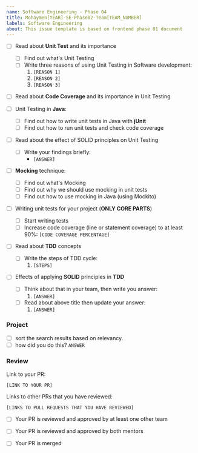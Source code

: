 ```yaml
---
name: Software Engineering - Phase 04
title: Mohaymen[YEAR]-SE-Phase02-Team[TEAM_NUMBER]
labels: Software Engineering
about: This issue template is based on frontend phase 01 document
---
```


-   [ ] Read about **Unit Test** and its importance

    -   [ ] Find out what's Unit Testing
    -   [ ] Write three reasons of using Unit Testing in Software development:
        1. `[REASON 1]`
        1. `[REASON 2]`
        1. `[REASON 3]`

-   [ ] Read about **Code Coverage** and its importance in Unit Testing

-   [ ] Unit Testing in **Java**:

    -   [ ] Find out how to write unit tests in Java with **jUnit**
    -   [ ] Find out how to run unit tests and check code coverage

-   [ ] Read about the effect of SOLID principles on Unit Testing

    -   [ ] Write your findings briefly:
        -   `[ANSWER]`

-   [ ] **Mocking** technique:

    -   [ ] Find out what's Mocking
    -   [ ] Find out why we should use mocking in unit tests
    -   [ ] Find out how to use mocking in Java (using Mockito)

-   [ ] Writing unit tests for your project (**ONLY CORE PARTS**)
    -   [ ] Start writing tests
    -   [ ] Increase code coverage (line or statement coverage) to at least 90%:
            `[CODE COVERAGE PERCENTAGE]`

-   [ ] Read about **TDD** concepts

    -   [ ] Write the steps of TDD cycle:
        1. `[STEPS]`

-   [ ] Effects of applying **SOLID** principles in **TDD**

    -   [ ] Think about that in your team, then write you answer:
        1. `[ANSWER]`
    -   [ ] Read about above title then update your answer:
        1. `[ANSWER]`

### Project

- [ ] sort the search results based on relevancy.
- [ ] how did you do this? `ANSWER`

### Review

Link to your PR:

`[LINK TO YOUR PR]`

Links to other PRs that you have reviewed:

`[LINKS TO PULL REQUESTS THAT YOU HAVE REVIEWED]`

-   [ ] Your PR is reviewed and approved by at least one other team

-   [ ] Your PR is reviewed and approved by both mentors

-   [ ] Your PR is merged